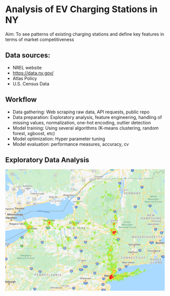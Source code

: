 # Analysis of EV Charging Stations in NY

Aim: To see patterns of existing charging stations and define key features in terms of market competitiveness

## Data sources:
* NREL website
* https://data.ny.gov/
* Atlas Policy
* U.S. Census Data

## Workflow
* Data gathering: Web scraping raw data, API requests, public repo
* Data preparation: Exploratory analysis, feature engineering, handling of missing values, normalization, one-hot encoding, outlier detection
* Model training: Using several algorithms (K-means clustering, random forest, xgboost, etc)
* Model optimization: Hyper parameter tuning
* Model evaluation: performance measures, accuracy, cv

## Exploratory Data Analysis

<p align="center">
  <img src='images/heatmap_ny.PNG'/>
</p>


